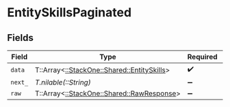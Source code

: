 # EntitySkillsPaginated


## Fields

| Field                                                                             | Type                                                                              | Required                                                                          | Description                                                                       |
| --------------------------------------------------------------------------------- | --------------------------------------------------------------------------------- | --------------------------------------------------------------------------------- | --------------------------------------------------------------------------------- |
| `data`                                                                            | T::Array<[::StackOne::Shared::EntitySkills](../../models/shared/entityskills.md)> | :heavy_check_mark:                                                                | N/A                                                                               |
| `next_`                                                                           | *T.nilable(::String)*                                                             | :heavy_minus_sign:                                                                | N/A                                                                               |
| `raw`                                                                             | T::Array<[::StackOne::Shared::RawResponse](../../models/shared/rawresponse.md)>   | :heavy_minus_sign:                                                                | N/A                                                                               |
